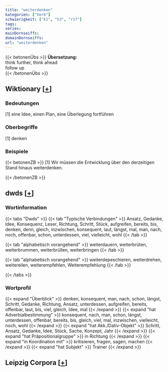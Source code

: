 ```yaml
---
title: "weiterdenken"
kategorien: ["Verb"]
schwierigkeit: ["k1", "h3", "r17"]
tags:
series:
mainDornseiffs:
domainDornseiffs:
url: "weiterdenken"
---
```


{{< betonenÜbs >}}
**Übersetzung:**  
think further, think ahead  
follow up  
{{< /betonenÜbs >}}

## Wiktionary [[+](https://de.wiktionary.org/wiki/weiterdenken)]

### Bedeutungen
[1] eine Idee, einen Plan, eine Überlegung fortführen  

### Oberbegriffe
[1] denken  

### Beispiele
{{< betonenZB >}}
[1] Wir müssen die Entwicklung über den derzeitigen Stand hinaus weiterdenken.  

{{< /betonenZB >}}


## dwds [[+](https://www.dwds.de/wb/weiterdenken)]

### Wortinformation
{{< tabs "Dwds" >}}
{{< tab "Typische Verbindungen" >}}
Ansatz, Gedanke, Idee, Konsequenz, Leser, Richtung, Schritt, Stück, aufgreifen, bereits, bis, denken, denn, gleich, inzwischen, konsequent, laut, längst, mal, man, nach, noch, offenbar, schon, unterdessen, viel, vielleicht, wohl
{{< /tab >}}

{{< tab "alphabetisch vorangehend" >}}
weiterdauern, weiterbrüten, weiterbrummen, weiterbrüllen, weiterbringen
{{< /tab >}}

{{< tab "alphabetisch vorangehend" >}}
weiterdepeschieren, weiterdrehen, weitereilen, weiterempfehlen, Weiterempfehlung
{{< /tab >}}

{{< /tabs >}}

### Wortprofil
{{< expand "Überblick" >}} denken, konsequent, man, nach, schon, längst, Schritt, Gedanke, Richtung, Ansatz, unterdessen, aufgreifen, bereits, offenbar, laut, bis, viel, gleich, Idee, mal {{< /expand >}}
{{< expand "hat Adverbialbestimmung" >}} konsequent, nach, man, schon, längst, unterdessen, offenbar, bereits, bis, gleich, viel, mal, inzwischen, vielleicht, noch, wohl {{< /expand >}}
{{< expand "hat Akk./Dativ-Objekt" >}} Schritt, Ansatz, Gedanke, Idee, Stück, Sache, Konzept, Jahr {{< /expand >}}
{{< expand "hat Präpositionalgruppe" >}} in Richtung {{< /expand >}}
{{< expand "in Koordination mit" >}} kritisieren, fragen, sagen, machen {{< /expand >}}
{{< expand "hat Subjekt" >}} Trainer {{< /expand >}}

## Leipzig Corpora [[+](https://corpora.uni-leipzig.de/en/res?word=weiterdenken&corpusId=deu_newscrawl-public_2018)]

